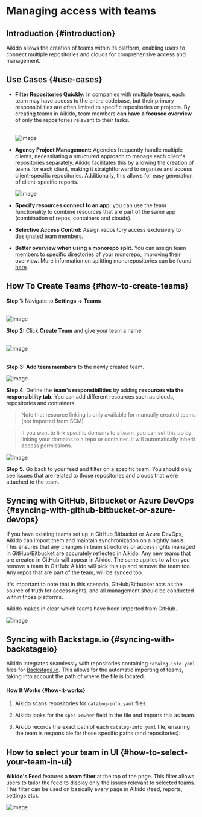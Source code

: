 # Managing access with teams

## Introduction {#introduction}

Aikido allows the creation of teams within its platform, enabling users to connect multiple repositories and clouds for comprehensive access and management.

## Use Cases {#use-cases}

- **Filter Repositories Quickly:** In companies with multiple teams, each team may have access to the entire codebase, but their primary responsibilities are often limited to specific repositories or projects. By creating teams in Aikido, team members **can have a focused overview** of only the repositories relevant to their tasks.\
  ​

  ![Image](https://ucarecdn.com/e47c7d0e-a0e8-40db-9c28-dd5ab925c8c5/)
- **Agency Project Management:** Agencies frequently handle multiple clients, necessitating a structured approach to manage each client's repositories separately. Aikido facilitates this by allowing the creation of teams for each client, making it straightforward to organize and access client-specific repositories. Additionally, this allows for easy generation of client-specific reports.

  ![Image](https://ucarecdn.com/c6d997d8-7fad-4997-9461-3a011cb6f443/)
- **Specify resources connect to an app:** you can use the team functionality to combine resources that are part of the same app (combination of repos, containers and clouds).
- **Selective Access Control:** Assign repository access exclusively to designated team members.
- **Better overview when using a monorepo split.** You can assign team members to specific directories of your monorepo, improving their overview. More information on splitting monorepositories can be found [here](https://help.aikido.dev/en/articles/9026666-splitting-up-your-monorepo-per-directory).

## How To Create Teams {#how-to-create-teams}

**Step 1:** Navigate to **Settings -&gt; Teams**\
​

![Image](https://ucarecdn.com/eb9c5cc9-fe18-4fda-8040-d68dc275f186/)

**Step 2:** Click **Create Team** and give your team a name\
​

![Image](https://ucarecdn.com/2713e19f-5433-435b-b10b-9f1aa409950e/)

\
**Step 3:** **Add team members** to the newly created team.

![Image](https://ucarecdn.com/59d4a227-bdc5-4880-a1de-4fcb3da51294/)

**Step 4:** Define the **team's responsibilities** by adding **resources via the responsibility tab.** You can add different resources such as clouds, repositories and containers. 

> Note that resource linking is only available for manually created teams (not imported from SCM)

> If you want to link specific domains to a team, you can set this up by linking your domains to a repo or container. It will automatically inherit access permissions.

![Image](https://ucarecdn.com/718b39c3-2119-4d42-8bf1-823fa3913434/)

**Step 5.** Go back to your feed and filter on a specific team. You should only see issues that are related to those repositories and clouds that were attached to the team.

## Syncing with GitHub, Bitbucket or Azure DevOps {#syncing-with-github-bitbucket-or-azure-devops}

If you have existing teams set up in GitHub,Bitbucket or Azure DevOps, Aikido can import them and maintain synchronization on a nightly basis. This ensures that any changes in team structures or access rights managed in GitHub/Bitbucket are accurately reflected in Aikido. Any new teams that are created in GitHub will appear in Aikido. The same applies to when you remove a team in GitHub: Aikido will pick this up and remove the team too. Any repos that are part of the team, will be synced too.

It's important to note that in this scenario, GitHub/Bitbucket acts as the source of truth for access rights, and all management should be conducted within those platforms.

Aikido makes in clear which teams have been Imported from GitHub.

![Image](https://ucarecdn.com/0ab4ee09-6b7d-48ee-a435-b20c98ff18d6/)

## Syncing with Backstage.io {#syncing-with-backstageio}

Aikido integrates seamlessly with repositories containing `catalog-info.yaml` files for [Backstage.io](https://backstage.io). This allows for the automatic importing of teams, taking into account the path of where the file is located.

#### How It Works {#how-it-works}

1. Aikido scans repositories for `catalog-info.yaml` files.

2. Aikido looks for the `spec->owner` field in the file and imports this as team.

3. Aikido records the exact path of each `catalog-info.yaml` file, ensuring the team is responsible for those specific paths (and repositories).

## How to select your team in UI {#how-to-select-your-team-in-ui}

**Aikido's Feed** features a **team filter** at the top of the page. This filter allows users to tailor the feed to display only the issues relevant to selected teams. This filter can be used on basically every page in Aikido (feed, reports, settings etc).

![Image](https://ucarecdn.com/1c6dccbd-d42b-46d0-afb8-741ac1a85163/)